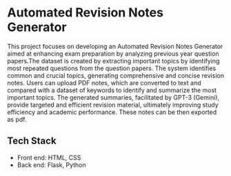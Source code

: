# Automated Revision Notes Generator

This project focuses on developing an Automated Revision Notes Generator aimed at enhancing exam preparation by analyzing previous year question papers.The dataset is created by extracting important topics by identifying most repeated questions from the question papers. The system identifies common and crucial topics, generating comprehensive and concise revision notes. Users can upload PDF notes, which are converted to text and compared with a dataset of keywords to identify and summarize the most important topics. The generated summaries, facilitated by GPT-3 (Gemini), provide targeted and efficient revision material, ultimately improving study efficiency and academic performance. These notes can be then exported as pdf.

## Tech Stack
* Front end: HTML, CSS
* Back end: Flask, Python
